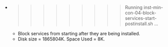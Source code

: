 * >>>>>>>>> Running inst-min-con-04-block-services-start-postinstall.sh ...
  * Block services from starting after they are being installed.
  * Disk size = 1865804K. Space Used = 8K.
